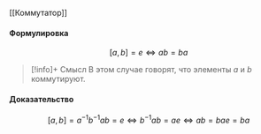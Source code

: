 [[Коммутатор]]
#### Формулировка
$$[a,b] = e \iff ab = ba$$

>[!info]+ Смысл
>В этом случае говорят, что элементы $a$ и $b$ коммутируют.
#### Доказательство
$$[a,b] = a^{-1}b^{-1}ab = e \iff b^{-1}ab = ae \iff ab = bae = ba$$




